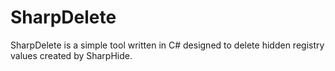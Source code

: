 # SharpDelete
SharpDelete is a simple tool written in C# designed to delete hidden registry values created by SharpHide.
